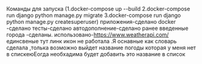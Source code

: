 Команды для запуска (1.docker-compose up --build 
2.docker-compose run django python manage.py migrate 
3.docker-compose run django python manage.py createsuperuser)
приложения-сделано
docker -сделано
тесты-сделано
 автодополнение-сделано
 ранее введенные города -сделаны.
 использовано-https://www.weatherapi.com/
 единсвеные тут линк икон не работала .Я оснавные как словарь сделала ,толька возможно выйдет название погоды которая у меня нет в спискеюЕогда необхадима будет добавить это название в список
